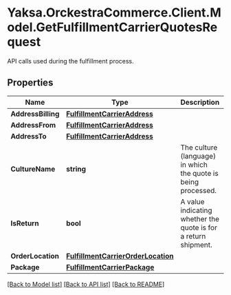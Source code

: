 # Yaksa.OrckestraCommerce.Client.Model.GetFulfillmentCarrierQuotesRequest
API calls used during the fulfillment process.

## Properties

Name | Type | Description | Notes
------------ | ------------- | ------------- | -------------
**AddressBilling** | [**FulfillmentCarrierAddress**](FulfillmentCarrierAddress.md) |  | [optional] 
**AddressFrom** | [**FulfillmentCarrierAddress**](FulfillmentCarrierAddress.md) |  | [optional] 
**AddressTo** | [**FulfillmentCarrierAddress**](FulfillmentCarrierAddress.md) |  | [optional] 
**CultureName** | **string** | The culture (language) in which the quote is being processed. | [optional] 
**IsReturn** | **bool** | A value indicating whether the quote is for a return shipment. | [optional] 
**OrderLocation** | [**FulfillmentCarrierOrderLocation**](FulfillmentCarrierOrderLocation.md) |  | [optional] 
**Package** | [**FulfillmentCarrierPackage**](FulfillmentCarrierPackage.md) |  | [optional] 

[[Back to Model list]](../README.md#documentation-for-models) [[Back to API list]](../README.md#documentation-for-api-endpoints) [[Back to README]](../README.md)

